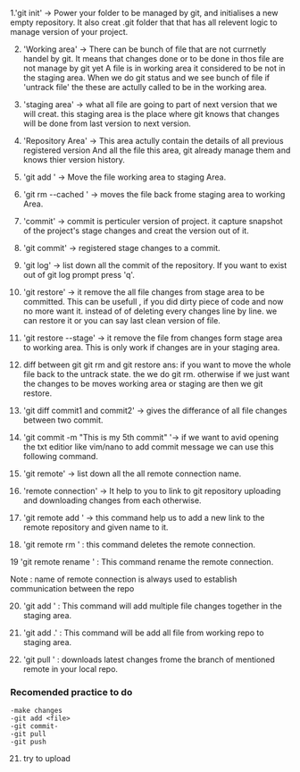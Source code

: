 1.'git init' -> Power your folder to be managed by git, and initialises a new empty 
 repository. It also creat .git folder that that has all relevent logic to manage
 version of your project.

2. 'Working area' -> There can be bunch of file that are not currnetly handel by git.
 It means that changes done or to be done in thos file are not manage by git yet
 A file is in  working area it considered to be not in the staging area. When we 
 do git status and we see bunch of file if 'untrack file' the these are actully
 called to be in the working area.

3. 'staging area' -> what all file are going to part of next version that we will creat.
 this staging area is the place where git knows that changes will be done from last version to 
 next version.
 
4. 'Repository Area' -> This area actully contain the details of all previous registered  version 
 And all the file this area, git already manage them and knows thier version history.  

5. 'git add <file name>' -> Move the file working area to staging Area.

6. 'git rm --cached <file>' -> moves the file back frome staging area to working Area. 

7. 'commit' ->  commit is perticuler version of project. it capture snapshot of the project's
 stage  changes and creat the version out of it. 

8. 'git commit' -> registered stage changes to a commit.

9. 'git log' -> list down all the commit of the repository. If you want to exist out of git log prompt 
press 'q'.

10. 'git restore' -> it remove the all file changes from stage area to be committed. This can
be usefull , if you did dirty piece of code and now no more want it. instead of of deleting every 
changes line by line. we can restore it or you can say last clean version of file.   

11. 'git restore --stage<file>' -> it remove the file from  changes form stage area to working area.
This is only work if changes are in your staging area.

12. diff between git git rm and git restore 
ans: if you want to move the whole file back to the untrack state. the we do git rm. otherwise if
we just want the changes to be moves working area or staging are then we git restore.

13. 'git diff commit1 and commit2' -> gives the differance of all file changes between two commit.

14. 'git commit -m "This is my 5th commit" '-> if we want to avid opening  the txt editior like vim/nano 
to add commit message we can use this following command. 

15. 'git remote' -> list down all the all remote connection name.

16. 'remote connection' -> It help to you to link to git repository uploading and downloading changes from
each otherwise.

17. 'git remote add <name of remote> <link of remote>' -> this command help us to add a new link to the
remote repository and given name to it.

18. 'git remote rm <name of remote>' :  this command deletes the remote connection.

19 'git remote rename <olname> <newname>' : This command rename the remote connection.

Note : name of remote connection is always used to establish communication between the repo

20. 'git add <file1><file2><file3>' : This command will add multiple file changes together in the staging area.

21. 'git add .' : This command will be add all file from working repo to staging area.

22. 'git pull <remote name> <branch name>' : downloads latest changes frome the branch of mentioned remote in your local repo.

### Recomended practice to do 

    -make changes
    -git add <file>
    -git commit-
    -git pull
    -git push

 21. try to upload   